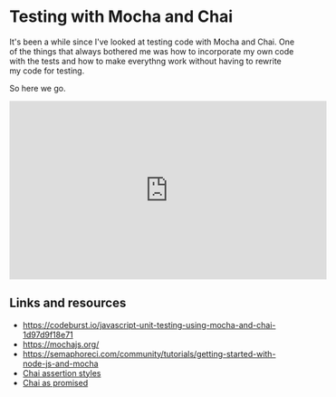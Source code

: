 # Testing with Mocha and Chai

It's been a while since I've looked at testing code with Mocha and Chai. One of the things that always bothered me was how to incorporate my own code with the tests and how to make everythng work without having to rewrite my code for testing.

So here we go.

<div class="video">
  <iframe width="560" height="315" src="https://www.youtube.com/embed/OzjogCFO4Zo" frameborder="0" allow="accelerometer; autoplay; encrypted-media; gyroscope; picture-in-picture" allowfullscreen></iframe>
</div>



## Links and resources

* https://codeburst.io/javascript-unit-testing-using-mocha-and-chai-1d97d9f18e71
* https://mochajs.org/
* https://semaphoreci.com/community/tutorials/getting-started-with-node-js-and-mocha
* [Chai assertion styles](https://www.chaijs.com/guide/styles/)
* [Chai as promised](https://www.npmjs.com/package/chai-as-promised)
